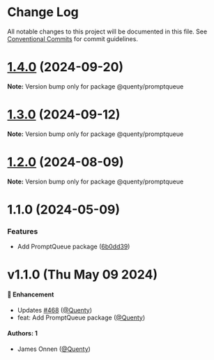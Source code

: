 # Change Log

All notable changes to this project will be documented in this file.
See [Conventional Commits](https://conventionalcommits.org) for commit guidelines.

# [1.4.0](https://github.com/Quenty/NevermoreEngine/compare/@quenty/promptqueue@1.3.0...@quenty/promptqueue@1.4.0) (2024-09-20)

**Note:** Version bump only for package @quenty/promptqueue





# [1.3.0](https://github.com/Quenty/NevermoreEngine/compare/@quenty/promptqueue@1.2.0...@quenty/promptqueue@1.3.0) (2024-09-12)

**Note:** Version bump only for package @quenty/promptqueue





# [1.2.0](https://github.com/Quenty/NevermoreEngine/compare/@quenty/promptqueue@1.1.0...@quenty/promptqueue@1.2.0) (2024-08-09)

**Note:** Version bump only for package @quenty/promptqueue





# 1.1.0 (2024-05-09)


### Features

* Add PromptQueue package ([6b0dd39](https://github.com/Quenty/NevermoreEngine/commit/6b0dd39938ef2d4c3b31dd9f57301668f239bb65))





# v1.1.0 (Thu May 09 2024)

#### 🚀 Enhancement

- Updates [#468](https://github.com/Quenty/NevermoreEngine/pull/468) ([@Quenty](https://github.com/Quenty))
- feat: Add PromptQueue package ([@Quenty](https://github.com/Quenty))

#### Authors: 1

- James Onnen ([@Quenty](https://github.com/Quenty))
